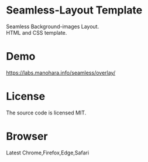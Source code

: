 # Seamless-Layout Template
Seamless Background-images Layout.<br/>
HTML and CSS template.
# Demo
https://labs.manohara.info/seamless/overlay/
# License
The source code is licensed MIT.
# Browser
Latest Chrome,Firefox,Edge,Safari
